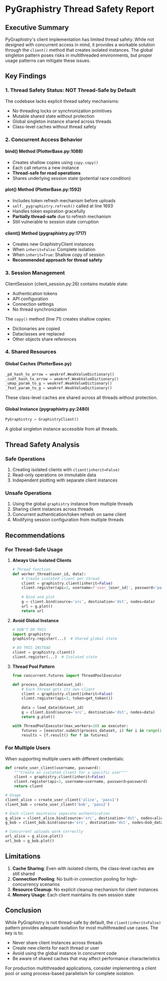 # PyGraphistry Thread Safety Report

## Executive Summary

PyGraphistry's client implementation has limited thread safety. While not designed with concurrent access in mind, it provides a workable solution through the `client()` method that creates isolated instances. The global singleton pattern poses risks in multithreaded environments, but proper usage patterns can mitigate these issues.

## Key Findings

### 1. Thread Safety Status: **NOT Thread-Safe by Default**

The codebase lacks explicit thread safety mechanisms:
- No threading locks or synchronization primitives
- Mutable shared state without protection
- Global singleton instance shared across threads
- Class-level caches without thread safety

### 2. Concurrent Access Behavior

#### bind() Method (PlotterBase.py:1088)
- Creates shallow copies using `copy.copy()`
- Each call returns a new instance
- **Thread-safe for read operations**
- Shares underlying session state (potential race condition)

#### plot() Method (PlotterBase.py:1592)
- Includes token refresh mechanism before uploads
- `self._pygraphistry.refresh()` called at line 1693
- Handles token expiration gracefully
- **Partially thread-safe** due to refresh mechanism
- Still vulnerable to session state corruption

#### client() Method (pygraphistry.py:1717)
- Creates new GraphistryClient instances
- When `inherit=False`: Complete isolation
- When `inherit=True`: Shallow copy of session
- **Recommended approach for thread safety**

### 3. Session Management

ClientSession (client_session.py:26) contains mutable state:
- Authentication tokens
- API configuration
- Connection settings
- No thread synchronization

The `copy()` method (line 71) creates shallow copies:
- Dictionaries are copied
- Dataclasses are replaced
- Other objects share references

### 4. Shared Resources

#### Global Caches (PlotterBase.py)
```python
_pd_hash_to_arrow = weakref.WeakValueDictionary()
_cudf_hash_to_arrow = weakref.WeakValueDictionary()
_umap_param_to_g = weakref.WeakValueDictionary()
_feat_param_to_g = weakref.WeakValueDictionary()
```
These class-level caches are shared across all threads without protection.

#### Global Instance (pygraphistry.py:2480)
```python
PyGraphistry = GraphistryClient()
```
A global singleton instance accessible from all threads.

## Thread Safety Analysis

### Safe Operations
1. Creating isolated clients with `client(inherit=False)`
2. Read-only operations on immutable data
3. Independent plotting with separate client instances

### Unsafe Operations
1. Using the global `graphistry` instance from multiple threads
2. Sharing client instances across threads
3. Concurrent authentication/token refresh on same client
4. Modifying session configuration from multiple threads

## Recommendations

### For Thread-Safe Usage

1. **Always Use Isolated Clients**
   ```python
   # Thread function
   def worker_thread(user_id, data):
       # Create isolated client per thread
       client = graphistry.client(inherit=False)
       client.register(api=3, username=f'user_{user_id}', password='pass')
       
       # Bind and plot
       g = client.bind(source='src', destination='dst', nodes=data)
       url = g.plot()
       return url
   ```

2. **Avoid Global Instance**
   ```python
   # DON'T DO THIS
   import graphistry
   graphistry.register(...)  # Shared global state
   
   # DO THIS INSTEAD
   client = graphistry.client()
   client.register(...)  # Isolated state
   ```

3. **Thread Pool Pattern**
   ```python
   from concurrent.futures import ThreadPoolExecutor
   
   def process_dataset(dataset_id):
       # Each thread gets its own client
       client = graphistry.client(inherit=False)
       client.register(api=3, token=get_token())
       
       data = load_data(dataset_id)
       g = client.bind(source='src', destination='dst', nodes=data)
       return g.plot()
   
   with ThreadPoolExecutor(max_workers=10) as executor:
       futures = [executor.submit(process_dataset, i) for i in range(100)]
       results = [f.result() for f in futures]
   ```

### For Multiple Users

When supporting multiple users with different credentials:

```python
def create_user_client(username, password):
    """Create an isolated client for a specific user"""
    client = graphistry.client(inherit=False)
    client.register(api=3, username=username, password=password)
    return client

# Usage
client_alice = create_user_client('alice', 'pass1')
client_bob = create_user_client('bob', 'pass2')

# Each client maintains separate authentication
g_alice = client_alice.bind(source='src', destination='dst', nodes=alice_data)
g_bob = client_bob.bind(source='src', destination='dst', nodes=bob_data)

# Concurrent uploads work correctly
url_alice = g_alice.plot()
url_bob = g_bob.plot()
```

## Limitations

1. **Cache Sharing**: Even with isolated clients, the class-level caches are still shared
2. **Connection Pooling**: No built-in connection pooling for high-concurrency scenarios
3. **Resource Cleanup**: No explicit cleanup mechanism for client instances
4. **Memory Usage**: Each client maintains its own session state

## Conclusion

While PyGraphistry is not thread-safe by default, the `client(inherit=False)` pattern provides adequate isolation for most multithreaded use cases. The key is to:
- Never share client instances across threads
- Create new clients for each thread or user
- Avoid using the global instance in concurrent code
- Be aware of shared caches that may affect performance characteristics

For production multithreaded applications, consider implementing a client pool or using process-based parallelism for complete isolation.